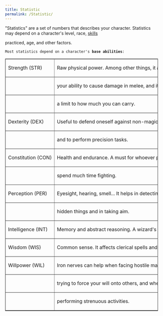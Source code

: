 ```yaml
---
title: Statistic
permalink: /Statistic/
---
```


"Statistics" are a set of numbers that describes your character.
Statistics may depend on a character's level, race,
<a href="help-body.php?subject=skills.html">skills</a>

practiced, age, and other factors.

`Most statistics depend on a character's `<B>`base abilities`</B>`: `



<TABLE BORDER UNITS=relative WIDTH="96%" COLSPEC=L26.67,L73.33>
<TR>
<TD ALIGN=left>

Strength (STR)

</TD>
<TD ALIGN=left>

Raw physical power. Among other things, it affects

</TD>
</TR>
<TR>
<TD ALIGN=left>
</TD>
<TD ALIGN=left>

your ability to cause damage in melee, and it sets

</TD>
</TR>
<TR>
<TD ALIGN=left>
</TD>
<TD ALIGN=left>

a limit to how much you can carry.

</TD>
</TR>
<TR>
<TD ALIGN=left>

Dexterity (DEX)

</TD>
<TD ALIGN=left>

Useful to defend oneself against non-magical damage,

</TD>
</TR>
<TR>
<TD ALIGN=left>
</TD>
<TD ALIGN=left>

and to perform precision tasks.

</TD>
</TR>
<TR>
<TD ALIGN=left>

Constitution (CON)

</TD>
<TD ALIGN=left>

Health and endurance. A must for whoever plans to

</TD>
</TR>
<TR>
<TD ALIGN=left>
</TD>
<TD ALIGN=left>

spend much time fighting.

</TD>
</TR>
<TR>
<TD ALIGN=left>

Perception (PER)

</TD>
<TD ALIGN=left>

Eyesight, hearing, smell... It helps in detecting

</TD>
</TR>
<TR>
<TD ALIGN=left>
</TD>
<TD ALIGN=left>

hidden things and in taking aim.

</TD>
</TR>
<TR>
<TD ALIGN=left>

Intelligence (INT)

</TD>
<TD ALIGN=left>

Memory and abstract reasoning. A wizard's best friend.

</TD>
</TR>
<TR>
<TD ALIGN=left>

Wisdom (WIS)

</TD>
<TD ALIGN=left>

Common sense. It affects clerical spells and herblore.

</TD>
</TR>
<TR>
<TD ALIGN=left>

Willpower (WIL)

</TD>
<TD ALIGN=left>

Iron nerves can help when facing hostile magic, when

</TD>
</TR>
<TR>
<TD ALIGN=left>
</TD>
<TD ALIGN=left>

trying to force your will onto others, and when

</TD>
</TR>
<TR>
<TD ALIGN=left>
</TD>
<TD ALIGN=left>

performing strenuous activities.

</TD>
</TR>
</TABLE>